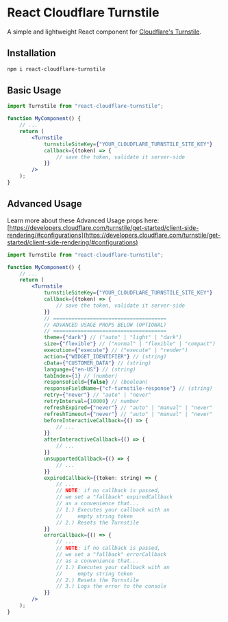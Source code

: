 # React Cloudflare Turnstile

A simple and lightweight React component for [Cloudflare's Turnstile](https://developers.cloudflare.com/turnstile/).

## Installation

```sh
npm i react-cloudflare-turnstile
```

## Basic Usage

```jsx
import Turnstile from "react-cloudflare-turnstile";

function MyComponent() {
    // ...
    return (
        <Turnstile
            turnstileSiteKey={"YOUR_CLOUDFLARE_TURNSTILE_SITE_KEY"}
            callback={(token) => {
                // save the token, validate it server-side
            }}
        />
    );
}
```

## Advanced Usage

Learn more about these Advanced Usage props here:\
[https://developers.cloudflare.com/turnstile/get-started/client-side-rendering/#configurations](https://developers.cloudflare.com/turnstile/get-started/client-side-rendering/#configurations)

```jsx
import Turnstile from "react-cloudflare-turnstile";

function MyComponent() {
    // ...
    return (
        <Turnstile
            turnstileSiteKey={"YOUR_CLOUDFLARE_TURNSTILE_SITE_KEY"}
            callback={(token) => {
                // save the token, validate it server-side
            }}
            // =====================================
            // ADVANCED USAGE PROPS BELOW (OPTIONAL)
            // =====================================
            theme={"dark"} // ("auto" | "light" | "dark")
            size={"flexible"} // ("normal" | "flexible" | "compact")
            execution={"execute"} // ("execute" | "render")
            action={"WIDGET_IDENTIFIER"} // (string)
            cData={"CUSTOMER_DATA"} // (string)
            language={"en-US"} // (string)
            tabIndex={1} // (number)
            responseField={false} // (boolean)
            responseFieldName={"cf-turnstile-response"} // (string)
            retry={"never"} // "auto" | "never"
            retryInterval={10000} // number
            refreshExpired={"never"} // "auto" | "manual" | "never"
            refreshTimeout={"never"} // "auto" | "manual" | "never"
            beforeInteractiveCallback={() => {
                // ...
            }}
            afterInteractiveCallback={() => {
                // ...
            }}
            unsupportedCallback={() => {
                // ...
            }}
            expiredCallback={(token: string) => {
                // ...
                // NOTE: if no callback is passed,
                // we set a "fallback" expiredCallback
                // as a convenience that...
                // 1.) Executes your callback with an
                //     empty string token
                // 2.) Resets the Turnstile
            }}
            errorCallback={() => {
                // ...
                // NOTE: if no callback is passed,
                // we set a "fallback" errorCallback
                // as a convenience that...
                // 1.) Executes your callback with an
                //     empty string token
                // 2.) Resets the Turnstile
                // 3.) Logs the error to the console
            }}
        />
    );
}
```
